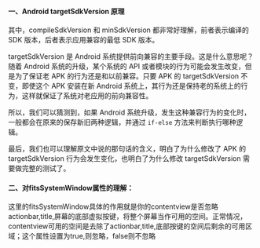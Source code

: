 #### 一、Android targetSdkVersion 原理

其中，compileSdkVersion 和 minSdkVersion 都非常好理解，前者表示编译的 SDK 版本，后者表示应用兼容的最低 SDK 版本。

targetSdkVersion 是 Android 系统提供前向兼容的主要手段。这是什么意思呢？随着 Android 系统的升级，某个系统的 API 或者模块的行为可能会发生改变，但是为了保证老 APK 的行为还是和以前兼容。只要 APK 的 targetSdkVersion 不变，即使这个 APK 安装在新 Android 系统上，其行为还是保持老的系统上的行为，这样就保证了系统对老应用的前向兼容性。

所以，我们可以猜测到，如果 Android 系统升级，发生这种兼容行为的变化时，一般都会在原来的保存新旧两种逻辑，并通过 `if-else` 方法来判断执行哪种逻辑。

最后，我们也可以理解原文中说的那句话的含义，明白了为什么修改了 APK 的 targetSdkVersion 行为会发生变化，也明白了为什么修改 targetSdkVersion 需要做完整的测试了。



#### 二、对fitsSystemWindow属性的理解：

 这里的fitsSystemWindow具体的作用就是你的contentview是否忽略actionbar,title,屏幕的底部虚拟按键，将整个屏幕当作可用的空间。 
​       正常情况，contentview可用的空间是去除了actionbar,title,底部按键的空间后剩余的可用区域；这个属性设置为true,则忽略，false则不忽略